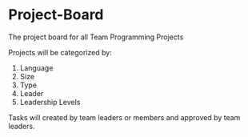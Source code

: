 # Project-Board
The project board for all Team Programming Projects


Projects will be categorized by:
1. Language
2. Size
3. Type
4. Leader
5. Leadership Levels

Tasks will created by team leaders or members and approved by team leaders.

